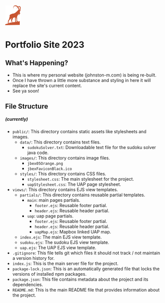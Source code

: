 # <img src="public/images/jbex05Orange.png" alt="Alt Text" width="50">
# Portfolio Site 2023


## What's Happening?

* This is where my personal website (johnston-m.com) is being re-built.
* Once I have thrown a little more substance and styling in here it will replace the site's current content.
* See ya soon!

## File Structure 
##### (currently)

- `public/`: This directory contains static assets like stylesheets and images.
    - `data/`: This directory contains text files.
        - `sudokuSolver.txt`: Downloadable text file for the sudoku solver java code.
    - `images/`: This directory contains image files.
        - `jbex05Orange.png`
        - `jbexFaviconBlack.ico`
    - `styles/`: This directory contains CSS files.
        - `stylesheet.css`: The main stylesheet for the project.
        - `uapStylesheet.css`: The UAP page stylesheet.
- `views/`: This directory contains EJS view templates.
    - `partials/`: This directory contains reusable partial templates.
        - `main`: main pages partials.
            - `footer.ejs`: Reusable footer partial.
            - `header.ejs`: Reusable header partial.
        - `uap`: uap page partials.
            - `footer.ejs`: Reusable footer partial.
            - `header.ejs`: Reusable header partial.
            - `uapMap.ejs`: Mapbox linked UAP map.
    - `index.ejs`: The main EJS view template.
    - `sudoku.ejs`: The sudoku EJS view template.
    - `uap.ejs`: The UAP EJS view template.
- `.gitignore`: This file tells git which files it should not track / not maintain a version history for.
- `index.js`: This is the main server file for the project.
- `package-lock.json`: This is an automatically generated file that locks the versions of installed npm packages.
- `package.json`: This file contains metadata about the project and its dependencies.
- `README.md`: This is the main README file that provides information about the project.